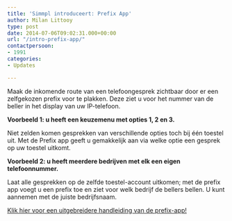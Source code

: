 ```yaml
---
title: 'Simmpl introduceert: Prefix App'
author: Milan Littooy
type: post
date: 2014-07-06T09:02:31.000+00:00
url: "/intro-prefix-app/"
contactpersoon:
- 1991
categories:
- Updates

---
```

Maak de inkomende route van een telefoongesprek zichtbaar door er een zelfgekozen prefix voor te plakken. Deze ziet u voor het nummer van de beller in het display van uw IP-telefoon.
  
<!--more-->

**Voorbeeld 1: u heeft een keuzemenu met opties 1, 2 en 3.**
  
Niet zelden komen gesprekken van verschillende opties toch bij één toestel uit. Met de Prefix app geeft u gemakkelijk aan via welke optie een gesprek op uw toestel uitkomt.

**Voorbeeld 2: u heeft meerdere bedrijven met elk een eigen telefoonnummer.**
  
Laat alle gesprekken op de zelfde toestel-account uitkomen; met de prefix app voegt u een prefix toe en ziet voor welk bedrijf de bellers bellen. U kunt aannemen met de juiste bedrijfsnaam.

<a title="Simmpl handleiding prefix" href="http://www.simmpl.nl/downloads/Simmpl_technote_prefix-app.pdf" target="_blank">Klik hier voor een uitgebreidere handleiding van de prefix-app!</a>